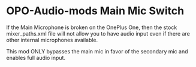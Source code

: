 OPO-Audio-mods
Main Mic Switch
==============

If the Main Microphone is broken on the OnePlus One, then the stock mixer_paths.xml file will not allow you to have audio input even if there are other internal microphones available. 

This mod ONLY bypasses the main mic in favor of the secondary mic and enables full audio input.
